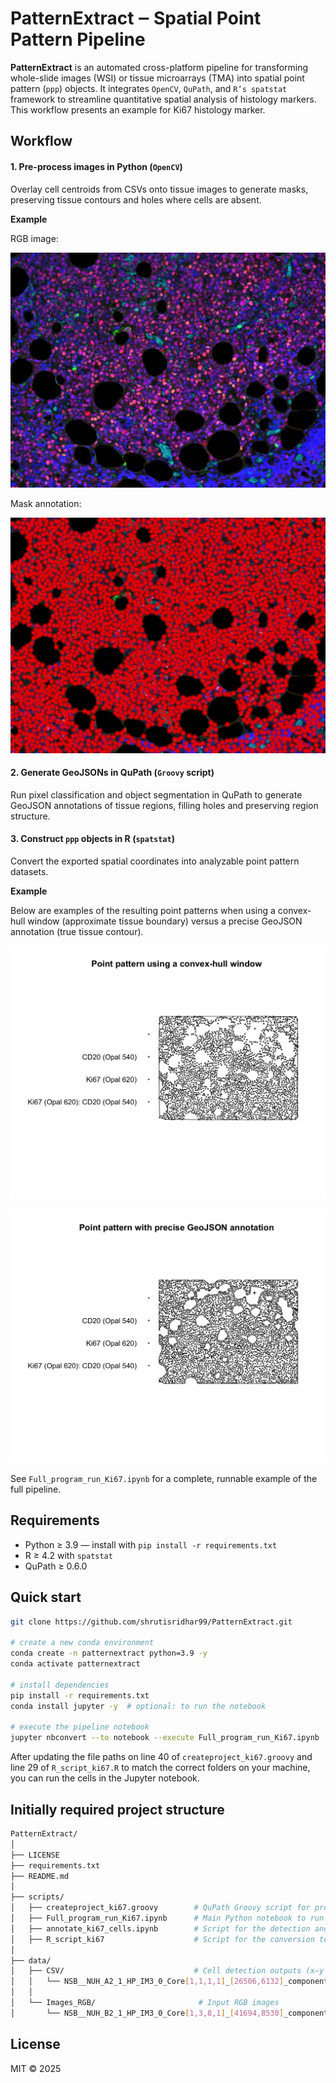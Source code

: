 # PatternExtract ‒ Spatial Point Pattern Pipeline
**PatternExtract** is an automated cross-platform pipeline for transforming whole-slide images (WSI) or tissue microarrays (TMA) into spatial point pattern (`ppp`) objects.
It integrates `OpenCV`, `QuPath`, and `R’s spatstat` framework to streamline quantitative spatial analysis of histology markers.
This workflow presents an example for Ki67 histology marker.

## Workflow
#### 1. Pre-process images in Python (`OpenCV`)
Overlay cell centroids from CSVs onto tissue images to generate masks, preserving tissue contours and holes where cells are absent.

**Example**

RGB image:

![RGB image](data/Images_RGB/NSB__NUH%20A2_1_HP_IM3_0_Core%5B1,1,14,1%5D_%5B50156,5368%5D_component_data.tif%20-%20resolution%20%231.jpg)

Mask annotation:

![Mask annotation of the RGB image](data/Mask/NSB__NUH%20A2_1_HP_IM3_0_Core%5B1,1,14,1%5D_%5B50156,5368%5D_component_data.tif%20-%20resolution%20%231.tiff)

#### 2. Generate GeoJSONs in QuPath (`Groovy` script)
Run pixel classification and object segmentation in QuPath to generate GeoJSON annotations of tissue regions, filling holes and preserving region structure.

#### 3. Construct `ppp` objects in R (`spatstat`)
Convert the exported spatial coordinates into analyzable point pattern datasets.

**Example**

Below are examples of the resulting point patterns when using a convex-hull window (approximate tissue boundary) versus a precise GeoJSON annotation (true tissue contour).

![Point pattern with convex-hull window](pattern_example_convexhull.png)

![Point pattern with geoJSON annotation](pattern_example_geoJSON.png)

See `Full_program_run_Ki67.ipynb` for a complete, runnable example of the full pipeline.

## Requirements
* Python ≥ 3.9 — install with `pip install -r requirements.txt`
* R ≥ 4.2 with `spatstat`
* QuPath ≥ 0.6.0

## Quick start
```bash
git clone https://github.com/shrutisridhar99/PatternExtract.git

# create a new conda environment
conda create -n patternextract python=3.9 -y
conda activate patternextract

# install dependencies
pip install -r requirements.txt
conda install jupyter -y  # optional: to run the notebook

# execute the pipeline notebook
jupyter nbconvert --to notebook --execute Full_program_run_Ki67.ipynb
```

After updating the file paths on line 40 of `createproject_ki67.groovy` and line 29 of `R_script_ki67.R` to match the correct folders on your machine, you can run the cells in the Jupyter notebook.

## Initially required project structure
```bash
PatternExtract/
│
├── LICENSE
├── requirements.txt
├── README.md
│
├── scripts/
│   ├── createproject_ki67.groovy        # QuPath Groovy script for project creation
│   ├── Full_program_run_Ki67.ipynb      # Main Python notebook to run the pipeline
│   ├── annotate_ki67_cells.ipynb        # Script for the detection and annotation of Ki67+ cells
│   ├── R_script_ki67                    # Script for the conversion to spatial point patterns 
│
├── data/
│   ├── CSV/                             # Cell detection outputs (x–y centroids, phenotypes)
│   │   └── NSB__NUH_A2_1_HP_IM3_0_Core[1,1,1,1]_[26506,6132]_component_data_res1.csv
│   │
│   └── Images_RGB/                       # Input RGB images
│       └── NSB__NUH_B2_1_HP_IM3_0_Core[1,3,8,1]_[41694,8530]_component_data_res1.jpg
```

## License
MIT © 2025
